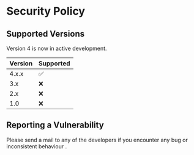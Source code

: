 # Security Policy

## Supported Versions

Version 4  is now in active development. 

| Version | Supported          |
| ------- | ------------------ |
| 4.x.x   | :white_check_mark: |
| 3.x   | :x:                |
| 2.x   | :x:                  |
| 1.0   | :x:                |

## Reporting a Vulnerability

Please send a mail to any of the developers if you encounter any bug or inconsistent behaviour . 

